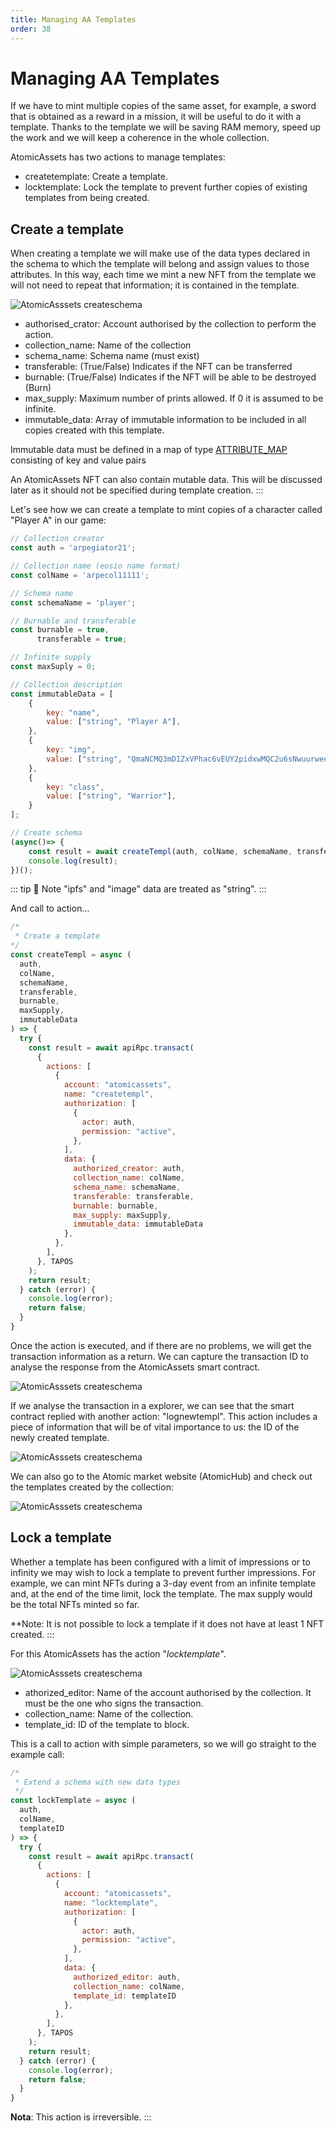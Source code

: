 ```yaml
---
title: Managing AA Templates
order: 38
---
```


# Managing AA Templates

If we have to mint multiple copies of the same asset, for example, a sword that is obtained as a reward in a mission, it will be useful to do it with a template. Thanks to the template we will be saving RAM memory, speed up the work and we will keep a coherence in the whole collection.

AtomicAssets has two actions to manage templates:
- createtemplate: Create a template.
- locktemplate: Lock the template to prevent further copies of existing templates from being created.

## Create a template

When creating a template we will make use of the data types declared in the schema to which the template will belong and assign values to those attributes. In this way, each time we mint a new NFT from the template we will not need to repeat that information; it is contained in the template.

![AtomicAsssets createschema](/assets/images/tutorials/howto_atomicassets/createtempl_atomicassets.png)

- authorised_crator: Account authorised by the collection to perform the action.
- collection_name: Name of the collection
- schema_name: Schema name (must exist)
- transferable: (True/False) Indicates if the NFT can be transferred
- burnable: (True/False) Indicates if the NFT will be able to be destroyed (Burn)
- max_supply: Maximum number of prints allowed. If 0 it is assumed to be infinite.
- immutable_data: Array of immutable information to be included in all copies created with this template.

Immutable data must be defined in a map of type [ATTRIBUTE_MAP](https://github.com/pinknetworkx/atomicassets-contract/wiki/Custom-Types#attribute_map) consisting of key and value pairs

An AtomicAssets NFT can also contain mutable data. This will be discussed later as it should not be specified during template creation.
:::

Let's see how we can create a template to mint copies of a character called "Player A" in our game:

```js
// Collection creator
const auth = 'arpegiator21';

// Collection name (eosio name format)
const colName = 'arpecol11111';

// Schema name
const schemaName = 'player';

// Burnable and transferable
const burnable = true,
      transferable = true;

// Infinite supply
const maxSuply = 0;

// Collection description
const immutableData = [
    {
        key: "name",
        value: ["string", "Player A"],
    },
    {
        key: "img",
        value: ["string", "QmaNCMQ3mD1ZxVPhac6vEUY2pidxwMQC2u6sNwuurweeJ5"],
    },
    {
        key: "class",
        value: ["string", "Warrior"],
    }
];

// Create schema
(async()=> {
    const result = await createTempl(auth, colName, schemaName, transferable, burnable, maxSuply, immutableData);
    console.log(result);
})();
``` 

::: tip 📝 Note
"ipfs" and "image" data are treated as "string".
:::

And call to action...
```js
/* 
 * Create a template
*/
const createTempl = async (
  auth,
  colName,
  schemaName,
  transferable,
  burnable,
  maxSupply,
  immutableData
) => {
  try {
    const result = await apiRpc.transact(
      {
        actions: [
          {
            account: "atomicassets",
            name: "createtempl",
            authorization: [
              {
                actor: auth,
                permission: "active",
              },
            ],
            data: {
              authorized_creator: auth,
              collection_name: colName,
              schema_name: schemaName,
              transferable: transferable,
              burnable: burnable,
              max_supply: maxSupply,
              immutable_data: immutableData
            },
          },
        ],
      }, TAPOS
    );
    return result;
  } catch (error) {
    console.log(error);
    return false;
  }
}
```
Once the action is executed, and if there are no problems, we will get the transaction information as a return. We can capture the transaction ID to analyse the response from the AtomicAssets smart contract.

![AtomicAsssets createschema](/assets/images/tutorials/howto_atomicassets/transaction_id.png)

If we analyse the transaction in a explorer, we can see that the smart contract replied with another action: "lognewtempl". This action includes a piece of information that will be of vital importance to us: the ID of the newly created template.

![AtomicAsssets createschema](/assets/images/tutorials/howto_atomicassets/template_id_traces.png)

We can also go to the Atomic market website (AtomicHub) and check out the templates created by the collection:

![AtomicAsssets createschema](/assets/images/tutorials/howto_atomicassets/template_view.png)

## Lock a template

Whether a template has been configured with a limit of impressions or to infinity we may wish to lock a template to prevent further impressions. For example, we can mint NFTs during a 3-day event from an infinite template and, at the end of the time limit, lock the template. The max supply would be the total NFTs minted so far.

**Note: It is not possible to lock a template if it does not have at least 1 NFT created.
:::

For this AtomicAssets has the action "*locktemplate*".

![AtomicAsssets createschema](/assets/images/tutorials/howto_atomicassets/locktemplate_atomicassets.png)

- athorized_editor: Name of the account authorised by the collection. It must be the one who signs the transaction.
- collection_name: Name of the collection.
- template_id: ID of the template to block.

This is a call to action with simple parameters, so we will go straight to the example call:

```js
/* 
 * Extend a schema with new data types
 */
const lockTemplate = async ( 
  auth,
  colName,
  templateID
) => {
  try {
    const result = await apiRpc.transact(
      {
        actions: [
          {
            account: "atomicassets",
            name: "locktemplate",
            authorization: [
              {
                actor: auth,
                permission: "active",
              },
            ],
            data: {
              authorized_editor: auth,
              collection_name: colName,
              template_id: templateID
            },
          },
        ],
      }, TAPOS
    );
    return result;
  } catch (error) {
    console.log(error);
    return false;
  }
}
```

**Nota**: This action is irreversible.
:::
